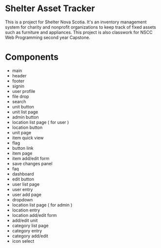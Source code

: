 # Shelter Asset Tracker

This is a project for Shelter Nova Scotia. It's an inventory management system for charity and nonprofit organizations to keep track of fixed assets such as furniture and appliances. This project is also classwork for NSCC Web Programming second year Capstone.

# Components
- main
- header
- footer
- signin
- user profile
- file drop
- search
- unit button
- unit list page
- admin button
- location list page ( for user )
- location button
- unit page
- item quick view
- flag
- button link
- item page
- item add/edit form
- save changes panel
- faq
- dashboard
- edit button
- user list page
- user entry
- user add page
- dropdown
- location list page ( for admin )
- location entry
- location add/edit form
- add/edit unit
- category list page
- category entry
- category add/edit
- icon select